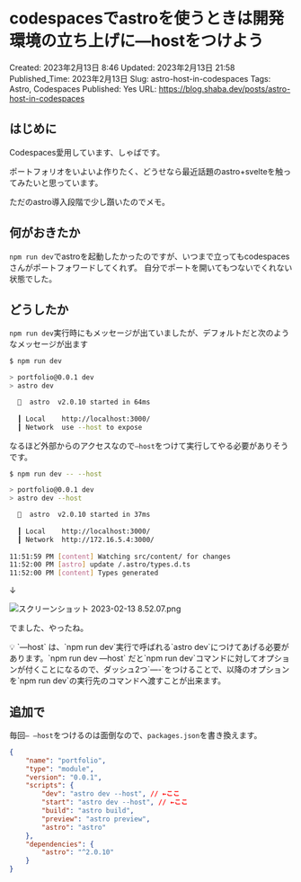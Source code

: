 # codespacesでastroを使うときは開発環境の立ち上げに—hostをつけよう

Created: 2023年2月13日 8:46
Updated: 2023年2月13日 21:58
Published_Time: 2023年2月13日
Slug: astro-host-in-codespaces
Tags: Astro, Codespaces
Published: Yes
URL: https://blog.shaba.dev/posts/astro-host-in-codespaces

## はじめに

Codespaces愛用しています、しゃばです。

ポートフォリオをいよいよ作りたく、どうせなら最近話題のastro+svelteを触ってみたいと思っています。

ただのastro導入段階で少し躓いたのでメモ。

## 何がおきたか

`npm run dev`でastroを起動したかったのですが、いつまで立ってもcodespacesさんがポートフォワードしてくれず。
自分でポートを開いてもつないでくれない状態でした。

## どうしたか

`npm run dev`実行時にもメッセージが出ていましたが、デフォルトだと次のようなメッセージが出ます

```bash
$ npm run dev

> portfolio@0.0.1 dev
> astro dev

  🚀  astro  v2.0.10 started in 64ms
  
  ┃ Local    http://localhost:3000/
  ┃ Network  use --host to expose
```

なるほど外部からのアクセスなので`—host`をつけて実行してやる必要がありそうです。

```bash
$ npm run dev -- --host

> portfolio@0.0.1 dev
> astro dev --host

  🚀  astro  v2.0.10 started in 37ms
  
  ┃ Local    http://localhost:3000/
  ┃ Network  http://172.16.5.4:3000/
  
11:51:59 PM [content] Watching src/content/ for changes
11:52:00 PM [astro] update /.astro/types.d.ts
11:52:00 PM [content] Types generated
```

↓

![スクリーンショット 2023-02-13 8.52.07.png](%25E3%2582%25B9%25E3%2582%25AF%25E3%2583%25AA%25E3%2583%25BC%25E3%2583%25B3%25E3%2582%25B7%25E3%2583%25A7%25E3%2583%2583%25E3%2583%2588_2023-02-13_8.52.07.png)

でました、やったね。

<aside>
💡 `—host` は、`npm run dev`実行で呼ばれる`astro dev`につけてあげる必要があります。`npm run dev —host` だと`npm run dev`コマンドに対してオプションが付くことになるので、ダッシュ2つ`—-`をつけることで、以降のオプションを`npm run dev`の実行先のコマンドへ渡すことが出来ます。

</aside>

## 追加で

毎回`— —host`をつけるのは面倒なので、`packages.json`を書き換えます。

```json
{
	"name": "portfolio",
	"type": "module",
	"version": "0.0.1",
	"scripts": {
		"dev": "astro dev --host", // ←ここ
		"start": "astro dev --host", // ←ここ
		"build": "astro build",
		"preview": "astro preview",
		"astro": "astro"
	},
	"dependencies": {
		"astro": "^2.0.10"
	}
}
```